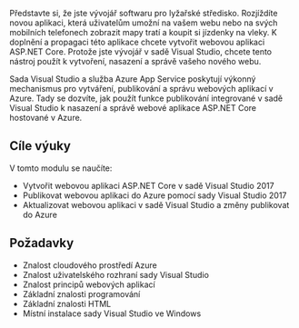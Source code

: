 Představte si, že jste vývojář softwaru pro lyžařské středisko. Rozjíždíte novou aplikaci, která uživatelům umožní na vašem webu nebo na svých mobilních telefonech zobrazit mapy tratí a koupit si jízdenky na vleky. K doplnění a propagaci této aplikace chcete vytvořit webovou aplikaci ASP.NET Core. Protože jste vývojář v sadě Visual Studio, chcete tento nástroj použít k vytvoření, nasazení a správě vašeho nového webu.

Sada Visual Studio a služba Azure App Service poskytují výkonný mechanismus pro vytváření, publikování a správu webových aplikací v Azure. Tady se dozvíte, jak použít funkce publikování integrované v sadě Visual Studio k nasazení a správě webové aplikace ASP.NET Core hostované v Azure.

## <a name="learning-objectives"></a>Cíle výuky

V tomto modulu se naučíte:

- Vytvořit webovou aplikaci ASP.NET Core v sadě Visual Studio 2017
- Publikovat webovou aplikaci do Azure pomocí sady Visual Studio 2017
- Aktualizovat webovou aplikaci v sadě Visual Studio a změny publikovat do Azure

## <a name="prerequisites"></a>Požadavky

- Znalost cloudového prostředí Azure
- Znalost uživatelského rozhraní sady Visual Studio
- Znalost principů webových aplikací
- Základní znalosti programování
- Základní znalosti HTML
- Místní instalace sady Visual Studio ve Windows
